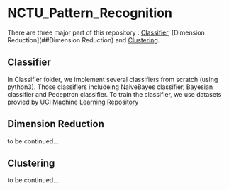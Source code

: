 # NCTU_Pattern_Recognition

There are three major part of this repository : [Classifier](##Classifier), [Dimension Reduction](##Dimension Reduction) and [Clustering](##Clustering). 

## Classifier 
In Classifier folder, we implement several classifiers from scratch (using python3).
Those classifiers includeing NaiveBayes classifier, Bayesian classifier and Peceptron classifier.
To train the classifier, we use datasets provied by [UCI Machine Learning Repository](https://archive.ics.uci.edu/ml/index.php)

## Dimension Reduction
to be continued...

## Clustering 
to be continued...

